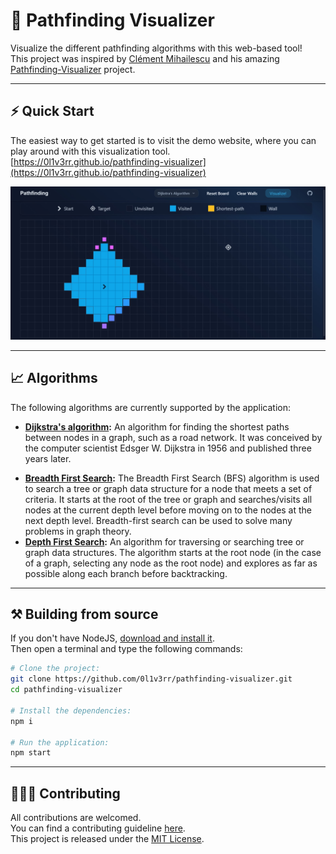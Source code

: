 # 💫 Pathfinding Visualizer

Visualize the different pathfinding algorithms with this web-based tool!  
This project was inspired by [Clément Mihailescu](https://github.com/clementmihailescu) and his amazing [Pathfinding-Visualizer](https://github.com/clementmihailescu/Pathfinding-Visualizer) project.

<hr>

## ⚡ Quick Start

The easiest way to get started is to visit the demo website, where you can play around with this visualization tool.  
[https://0l1v3rr.github.io/pathfinding-visualizer](https://0l1v3rr.github.io/pathfinding-visualizer)

<img src="./docs/screenshot-1.jpg" alt="screenshot">

<hr>

## 📈 Algorithms

The following algorithms are currently supported by the application:

- **[Dijkstra's algorithm](https://en.wikipedia.org/wiki/Dijkstra%27s_algorithm):** An algorithm for finding the shortest paths between nodes in a graph, such as a road network. It was conceived by the computer scientist Edsger W. Dijkstra in 1956 and published three years later.
<!-- - **[A\* search](https://en.wikipedia.org/wiki/A*_search_algorithm):** A graph traversal and path search algorithm used in many areas of computer science due to its completeness, optimality, and optimal efficiency. Unlike Dijkstra's algorithm, the A\* algorithm finds only the shortest path from a given source to a given destination, rather than the shortest path tree from a given source to all possible destinations. -->
- **[Breadth First Search](https://www.geeksforgeeks.org/breadth-first-search-or-bfs-for-a-graph/):** The Breadth First Search (BFS) algorithm is used to search a tree or graph data structure for a node that meets a set of criteria. It starts at the root of the tree or graph and searches/visits all nodes at the current depth level before moving on to the nodes at the next depth level. Breadth-first search can be used to solve many problems in graph theory.
- **[Depth First Search](https://www.geeksforgeeks.org/depth-first-search-or-dfs-for-a-graph/):** An algorithm for traversing or searching tree or graph data structures. The algorithm starts at the root node (in the case of a graph, selecting any node as the root node) and explores as far as possible along each branch before backtracking.

<hr>

## ⚒️ Building from source

If you don't have NodeJS, [download and install it](https://nodejs.org/en/).  
Then open a terminal and type the following commands:

```sh
# Clone the project:
git clone https://github.com/0l1v3rr/pathfinding-visualizer.git
cd pathfinding-visualizer

# Install the dependencies:
npm i

# Run the application:
npm start
```

<hr>

## 🧑‍🤝‍🧑 Contributing

All contributions are welcomed.  
You can find a contributing guideline [here](CONTRIBUTING.md).  
This project is released under the [MIT License](LICENSE).
